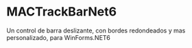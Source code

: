 # MACTrackBarNet6
Un control de barra deslizante, con bordes redondeados y mas personalizado, para WinForms.NET6
